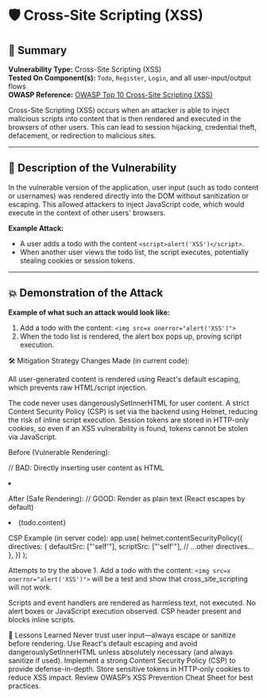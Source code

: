 # 🛡️ Cross-Site Scripting (XSS)

## 📌 Summary

**Vulnerability Type:** Cross-Site Scripting (XSS)  
**Tested On Component(s):** `Todo`, `Register`, `Login`, and all user-input/output flows  
**OWASP Reference:** [OWASP Top 10 Cross-Site Scripting (XSS)](https://owasp.org/www-community/attacks/xss/)

Cross-Site Scripting (XSS) occurs when an attacker is able to inject malicious scripts into content that is then rendered and executed in the browsers of other users. This can lead to session hijacking, credential theft, defacement, or redirection to malicious sites.

---

## 🚨 Description of the Vulnerability

In the vulnerable version of the application, user input (such as todo content or usernames) was rendered directly into the DOM without sanitization or escaping. This allowed attackers to inject JavaScript code, which would execute in the context of other users' browsers.

**Example Attack:**
- A user adds a todo with the content `<script>alert('XSS')</script>`.
- When another user views the todo list, the script executes, potentially stealing cookies or session tokens.

---

## 💥 Demonstration of the Attack

**Example of what such an attack would look like:**
1. Add a todo with the content: `<img src=x onerror="alert('XSS')">`
2. When the todo list is rendered, the alert box pops up, proving script execution.


  🛠️ Mitigation Strategy
Changes Made (in current code):

All user-generated content is rendered using React's default escaping, which prevents raw HTML/script injection.

The code never uses dangerouslySetInnerHTML for user content.
A strict Content Security Policy (CSP) is set via the backend using Helmet, reducing the risk of inline script execution.
Session tokens are stored in HTTP-only cookies, so even if an XSS vulnerability is found, tokens cannot be stolen via JavaScript.


Before (Vulnerable Rendering):

// BAD: Directly inserting user content as HTML
<li dangerouslySetInnerHTML={{ __html: todo.content }} />


After (Safe Rendering):
// GOOD: Render as plain text (React escapes by default)
<li>{todo.content}</li>


CSP Example (in server code):
app.use(
  helmet.contentSecurityPolicy({
    directives: {
      defaultSrc: ["'self'"],
      scriptSrc: ["'self'"],
      // ...other directives...
    },
  })
);

Attempts to try the above 1. Add a todo with the content: `<img src=x onerror="alert('XSS')">` will be a test and show that cross_site_scripting will not work. 

Scripts and event handlers are rendered as harmless text, not executed.
No alert boxes or JavaScript execution observed.
CSP header present and blocks inline scripts.


🧠 Lessons Learned
Never trust user input—always escape or sanitize before rendering.
Use React's default escaping and avoid dangerouslySetInnerHTML unless absolutely necessary (and always sanitize if used).
Implement a strong Content Security Policy (CSP) to provide defense-in-depth.
Store sensitive tokens in HTTP-only cookies to reduce XSS impact.
Review OWASP’s XSS Prevention Cheat Sheet for best practices.

